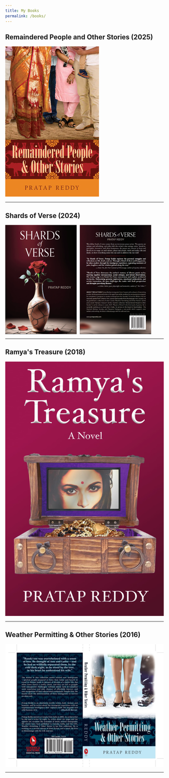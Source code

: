 ```yaml
---
title: My Books
permalink: /books/
---
```



## Remaindered People and Other Stories (2025)
![Remaindered People and Other Stories](assets/images/remaindered-people.jpg)

---

## Shards of Verse (2024) 
<div style="display: flex; gap: 10px;">
  <img src="/assets/images/shards-front.png" alt="Shards of Verse Front" style="width: 45%;">
  <img src="/assets/images/shards-back.png" alt="Shards of Verse Back" style="width: 45%;">
</div>

---

## Ramya's Treasure (2018)
![Ramya's Treasure](assets/images/ramya-front.jpg)

---

## Weather Permitting & Other Stories (2016)
![Weather Permitting & Other Stories](assets/images/weather-permitting.jpg)

---
